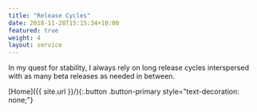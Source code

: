 ```yaml
---
title: "Release Cycles"
date: 2018-11-28T15:15:34+10:00
featured: true
weight: 4
layout: service
---
```


In my quest for stability, I always rely on long release cycles interspersed with as many beta releases as needed in between.

<!--break-->

[Home]({{ site.url }}/){:.button .button-primary style="text-decoration: none;"}